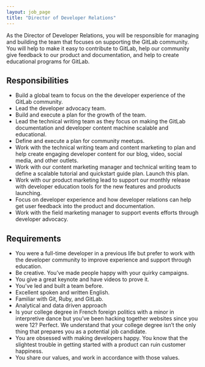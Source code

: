 ```yaml
---
layout: job_page
title: "Director of Developer Relations"
---
```


As the Director of Developer Relations, you will be responsible for managing and building the team that focuses on supporting the GitLab community. You will help to make it easy to contribute to GitLab, help our community give feedback to our product and documentation, and help to create educational programs for GitLab.

## Responsibilities  

* Build a global team to focus on the the developer experience of the GitLab community.  
* Lead the developer advocacy team.
* Build and execute a plan for the growth of the team.  
* Lead the technical writing team as they focus on making the GitLab documentation and developer content machine scalable and educational.  
* Define and execute a plan for community meetups.  
* Work with the technical writing team and content marketing to plan and help create engaging developer content for our blog, video, social media, and other outlets.  
* Work with our content marketing manager and technical writing team to define a scalable tutorial and quickstart guide plan. Launch this plan.  
* Work with our product marketing lead to support our monthly release with developer education tools for the new features and products launching.  
* Focus on developer experience and how developer relations can help get user feedback into the product and documentation.  
* Work with the field marketing manager to support events efforts through developer advocacy.  

## Requirements  

* You were a full-time developer in a previous life but prefer to work with the developer community to improve experience and support through education.   
* Be creative. You’ve made people happy with your quirky campaigns.  
* You give a great keynote and have videos to prove it.  
* You’ve led and built a team before.  
* Excellent spoken and written English.  
* Familiar with Git, Ruby, and GitLab. 
* Analytical and data driven approach
* Is your college degree in French foreign politics with a minor in interpretive dance but you’ve been hacking together websites since you were 12? Perfect. We understand that your college degree isn’t the only thing that prepares you as a potential job candidate.  
* You are obsessed with making developers happy. You know that the slightest trouble in getting started with a product can ruin customer happiness.  
* You share our values, and work in accordance with those values.   
